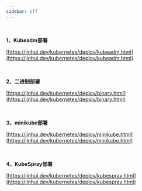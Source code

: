 ```yaml
---
sidebar: off
---
```


<br />

**1、Kubeadm部署**

[https://jinhui.dev/kubernetes/deploy/kubeadm.html](https://jinhui.dev/kubernetes/deploy/kubeadm.html)

<br />

**2、二进制部署**

[https://jinhui.dev/kubernetes/deploy/binary.html](https://jinhui.dev/kubernetes/deploy/binary.html)

<br />

**3、minikube部署**

[https://jinhui.dev/kubernetes/deploy/minikube.html](https://jinhui.dev/kubernetes/deploy/minikube.html)

<br />

**4、KubeSpray部署**

[https://jinhui.dev/kubernetes/deploy/kubespray.html](https://jinhui.dev/kubernetes/deploy/kubespray.html)
